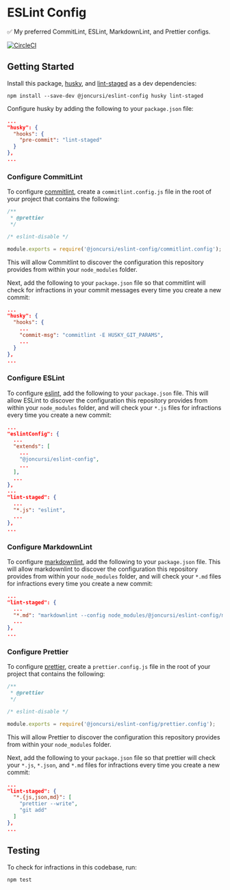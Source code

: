 # ESLint Config

✅ My preferred CommitLint, ESLint, MarkdownLint, and Prettier configs.

[![CircleCI](https://circleci.com/gh/joncursi/eslint-config.svg?style=shield)](https://circleci.com/gh/joncursi/eslint-config)

## Getting Started

Install this package, [husky](https://github.com/typicode/husky), and
[lint-staged](https://github.com/okonet/lint-staged) as a dev dependencies:

```shell
npm install --save-dev @joncursi/eslint-config husky lint-staged
```

Configure husky by adding the following to your `package.json` file:

```json
...
"husky": {
  "hooks": {
    "pre-commit": "lint-staged"
  }
},
...
```

### Configure CommitLint

To configure [commitlint](https://github.com/marionebl/commitlint), create a
`commitlint.config.js` file in the root of your project that contains the
following:

```js
/**
 * @prettier
 */

/* eslint-disable */

module.exports = require('@joncursi/eslint-config/commitlint.config');
```

This will allow Commitlint to discover the configuration this repository
provides from within your `node_modules` folder.

Next, add the following to your `package.json` file so that commitlint will
check for infractions in your commit messages every time you create a new
commit:

```json
...
"husky": {
  "hooks": {
    ...
    "commit-msg": "commitlint -E HUSKY_GIT_PARAMS",
    ...
  }
},
...
```

### Configure ESLint

To configure [eslint](https://eslint.org/), add the following to your
`package.json` file. This will allow ESLint to discover the configuration this
repository provides from within your `node_modules` folder, and will check
your `*.js` files for infractions every time you create a new commit:

```json
...
"eslintConfig": {
  ...
  "extends": [
    ...
    "@joncursi/eslint-config",
    ...
  ],
  ...
},
...
"lint-staged": {
  ...
  "*.js": "eslint",
  ...
},
...
```

### Configure MarkdownLint

To configure [markdownlint](https://github.com/DavidAnson/markdownlint), add the
following to your `package.json` file. This will allow markdownlint to discover
the configuration this repository provides from within your `node_modules`
folder, and will check your `*.md` files for infractions every time you create
a new commit:

```json
...
"lint-staged": {
  ...
  "*.md": "markdownlint --config node_modules/@joncursi/eslint-config/markdownlint.config.json",
  ...
},
...
```

### Configure Prettier

To configure [prettier](https://prettier.io/), create a `prettier.config.js`
file in the root of your project that contains the following:

```js
/**
 * @prettier
 */

/* eslint-disable */

module.exports = require('@joncursi/eslint-config/prettier.config');
```

This will allow Prettier to discover the configuration this repository
provides from within your `node_modules` folder.

Next, add the following to your `package.json` file so that prettier will check
your `*.js`, `*.json`, and `*.md` files for infractions every time you create a
new commit:

```json
...
"lint-staged": {
  "*.{js,json,md}": [
    "prettier --write",
    "git add"
  ]
},
...
```

## Testing

To check for infractions in this codebase, run:

```shell
npm test
```
